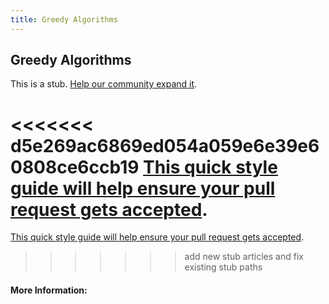 ```yaml
---
title: Greedy Algorithms
---
```

## Greedy Algorithms

This is a stub. [Help our community expand it](https://github.com/freecodecamp/guides/tree/master/src/pages/articles/computer-science/greedy-algorithms/index.md).

<<<<<<< d5e269ac6869ed054a059e6e39e60808ce6ccb19
[This quick style guide will help ensure your pull request gets accepted](https://github.com/freecodecamp/guides/blob/master/README.md).
=======
[This quick style guide will help ensure your pull request gets accepted](https://github.com/freeCodeCamp/guides/blob/master/README.md).
>>>>>>> add new stub articles and fix existing stub paths

<!-- The article goes here, in GitHub-flavored Markdown. Feel free to add YouTube videos, images, and CodePen/JSBin embeds  -->

#### More Information:
<!-- Please add any articles you think might be helpful to read before writing the article -->


